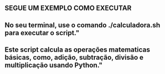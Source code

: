 ## SEGUE UM EXEMPLO COMO EXECUTAR

## No seu terminal, use o comando ./calculadora.sh para executar o script."

## Este script calcula as operações matematicas básicas, como, adição, subtração, divisão e multiplicação usando Python."
